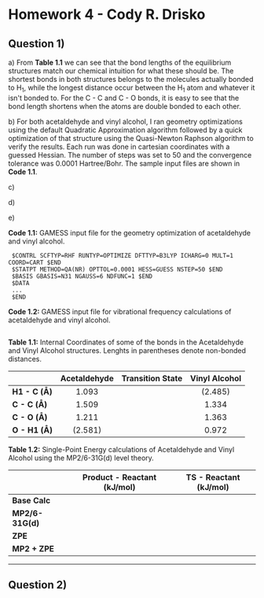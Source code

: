 # Homework 4 - Cody R. Drisko

## Question 1)

a) From **Table 1.1** we can see that the bond lengths of the equilibrium structures match our chemical intuition for what these should be. The shortest bonds in both structures belongs to the molecules actually bonded to H<sub>1</sub>, while the longest distance occur between the H<sub>1</sub> atom and whatever it isn't bonded to. For the C - C and C - O bonds, it is easy to see that the bond length shortens when the atoms are double bonded to each other.

b) For both acetaldehyde and vinyl alcohol, I ran geometry optimizations using the default Quadratic Approximation algorithm followed by a quick optimization of that structure using the Quasi-Newton Raphson algorithm to verify the results. Each run was done in cartesian coordinates with a guessed Hessian. The number of steps was set to 50 and the convergence tolerance was 0.0001 Hartree/Bohr. The sample input files are shown in **Code 1.1**.

c)

d)

e)

**Code 1.1:** GAMESS input file for the geometry optimization of acetaldehyde and vinyl alcohol.

```FORTRAN
 $CONTRL SCFTYP=RHF RUNTYP=OPTIMIZE DFTTYP=B3LYP ICHARG=0 MULT=1 COORD=CART $END
 $STATPT METHOD=QA(NR) OPTTOL=0.0001 HESS=GUESS NSTEP=50 $END
 $BASIS GBASIS=N31 NGAUSS=6 NDFUNC=1 $END
 $DATA
 ...
 $END
```

**Code 1.2:** GAMESS input file for vibrational frequency calculations of acetaldehyde and vinyl alcohol.

```FORTRAN

```

**Table 1.1:** Internal Coordinates of some of the bonds in the Acetaldehyde and Vinyl Alcohol structures. Lenghts in parentheses denote non-bonded distances.

| | **Acetaldehyde** | **Transition State** | **Vinyl Alcohol** |
|:---|:---:|:---:|:---:|
| **H1 - C (&#8491;)** | 1.093   |  | (2.485) |
| **C - C (&#8491;)**  | 1.509   |  | 1.334   |
| **C - O (&#8491;)**  | 1.211   |  | 1.363   |
| **O - H1 (&#8491;)** | (2.581) |  | 0.972   |

**Table 1.2:** Single-Point Energy calculations of Acetaldehyde and Vinyl Alcohol using the MP2/6-31G(d) level theory.

| | **Product - Reactant (kJ/mol)** | **TS - Reactant (kJ/mol)** |
|:---|:---:|:---:|
| **Base Calc**    |  |  |
| **MP2/6-31G(d)** |  |  |
| **ZPE**          |  |  |
| **MP2 + ZPE**    |  |  |

---

<div style="page-break-after: always;"></div>

## Question 2)